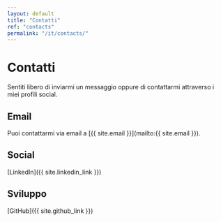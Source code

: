 ```yaml
---
layout: default
title: "Contatti"
ref: "contacts"
permalink: "/it/contacts/"
---
```

# Contatti  

Sentiti libero di inviarmi un messaggio oppure di contattarmi attraverso i miei profili social.  

## Email  
Puoi contattarmi via email a [{{ site.email }}](mailto:{{ site.email }}).

## Social  
[LinkedIn]({{ site.linkedin_link }})

## Sviluppo  
[GitHub]({{ site.github_link }})
